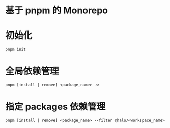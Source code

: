 # 基于 pnpm 的 Monorepo

# 初始化

```
pnpm init
```

# 全局依赖管理

```
pnpm [install | remove] <package_name> -w
```

# 指定 packages 依赖管理

```
pnpm [install | remove] <package_name> --filter @halo/<workspace_name>
```
